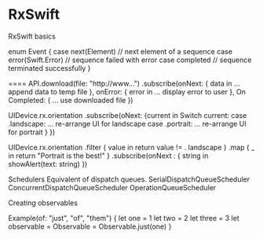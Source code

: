 # RxSwift
RxSwift basics

enum Event<Element>  {
    case next(Element)      // next element of a sequence
    case error(Swift.Error) // sequence failed with error
    case completed          // sequence terminated successfully
}

====
API.download(file: "http://www...")
	.subscribe(onNext: { data in 
	… append data to temp file
	},
	onError: { error in
	… display error to user
	}, 
	On Completed: {
	… use downloaded file
	})
	
UIDevice.rx.orientation
	.subscribe(oNext: {current in 
	Switch current:
		case .landscape:
			… re-arrange UI for landscape
		case .portrait: 
			… re-arrange UI for portrait
	}
})


UIDevice.rx.orientation 
	.filter { value in
		return value != . landscape
	}
	.map { _ in 
		return "Portrait is the best!"
	}
	.subscribe(onNext : { string in
		showAlert(text: string)
	})

Schedulers
Equivalent of dispatch queues. 
SerialDispatchQueueScheduler
ConcurrentDispatchQueueScheduler
OperationQueueScheduler

Creating observables

Example(of: "just", "of", "them") {
let one = 1
let two = 2
let three = 3
let observable = Observable<Int> = Observable<Int>.just(one)
}
